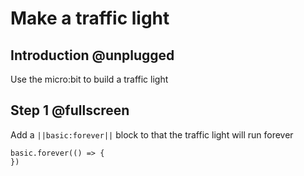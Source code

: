 # Make a traffic light

## Introduction @unplugged

Use the micro:bit to build a traffic light

## Step 1 @fullscreen

Add a ``||basic:forever||`` block to that the traffic light will run forever

```blocks
basic.forever(() => {
})
```